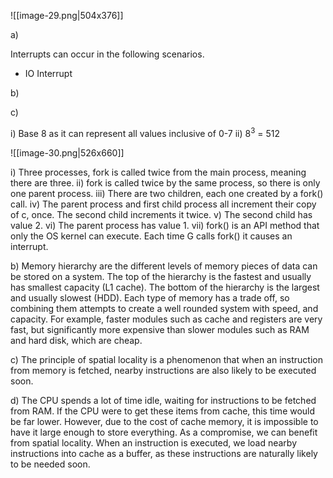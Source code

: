 ![[image-29.png|504x376]]

a)

Interrupts can occur in the following scenarios. 

- IO Interrupt

b)


c)

i) Base 8 as it can represent all values inclusive of 0-7
ii) 8<sup>3</sup> = 512

![[image-30.png|526x660]]

i) Three processes, fork is called twice from the main process, meaning there are three.
ii) fork is called twice by the same process, so there is only one parent process.
iii) There are two children, each one created by a fork() call. 
iv) The parent process and first child process all increment their copy of c, once. The second child increments it twice. 
v) The second child has value 2. 
vi) The parent process has value 1. 
vii) fork() is an API method that only the OS kernel can execute. Each time G calls fork() it causes an interrupt. 

b) Memory hierarchy are the different levels of memory pieces of data can be stored on a system. The top of the hierarchy is the fastest and usually has smallest capacity (L1 cache). The bottom of the hierarchy is the largest and usually slowest (HDD). Each type of memory has a trade off, so combining them attempts to create a well rounded system with speed, and capacity. For example, faster modules such as cache and registers are very fast, but significantly more expensive than slower modules such as RAM and hard disk, which are cheap. 

c) The principle of spatial locality is a phenomenon that when an instruction from memory is fetched, nearby instructions are also likely to be executed soon. 

d) The CPU spends a lot of time idle, waiting for instructions to be fetched from RAM. If the CPU were to get these items from cache, this time would be far lower. However, due to the cost of cache memory, it is impossible to have it large enough to store everything. As a compromise, we can benefit from spatial locality. When an instruction is executed, we load nearby instructions into cache as a buffer, as these instructions are naturally likely to be needed soon. 